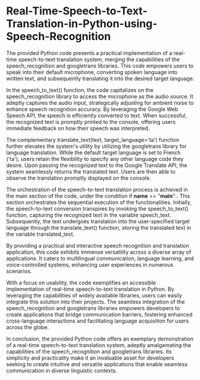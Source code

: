 # Real-Time-Speech-to-Text-Translation-in-Python-using-Speech-Recognition

The provided Python code presents a practical implementation of a real-time speech-to-text translation system, merging the capabilities of the speech_recognition and googletrans libraries. This code empowers users to speak into their default microphone, converting spoken language into written text, and subsequently translating it into the desired target language.

In the speech_to_text() function, the code capitalizes on the speech_recognition library to access the microphone as the audio source. It adeptly captures the audio input, strategically adjusting for ambient noise to enhance speech recognition accuracy. By leveraging the Google Web Speech API, the speech is efficiently converted to text. When successful, the recognized text is promptly printed to the console, offering users immediate feedback on how their speech was interpreted.

The complementary translate_text(text, target_language='ta') function further elevates the system's utility by utilizing the googletrans library for language translation. While the default target language is set to French ('ta'), users retain the flexibility to specify any other language code they desire. Upon passing the recognized text to the Google Translate API, the system seamlessly returns the translated text. Users are then able to observe the translation promptly displayed on the console.

The orchestration of the speech-to-text translation process is achieved in the main section of the code, under the condition if __name__ == "__main__":. This section orchestrates the sequential execution of the functionalities. Initially, the speech-to-text conversion transpires by invoking the speech_to_text() function, capturing the recognized text in the variable speech_text. Subsequently, the text undergoes translation into the user-specified target language through the translate_text() function, storing the translated text in the variable translated_text.

By providing a practical and interactive speech recognition and translation application, this code exhibits immense versatility across a diverse array of applications. It caters to multilingual communication, language learning, and voice-controlled systems, enhancing user experiences in numerous scenarios.

With a focus on usability, the code exemplifies an accessible implementation of real-time speech-to-text translation in Python. By leveraging the capabilities of widely available libraries, users can easily integrate this solution into their projects. The seamless integration of the speech_recognition and googletrans libraries empowers developers to create applications that bridge communication barriers, fostering enhanced cross-language interactions and facilitating language acquisition for users across the globe.

In conclusion, the provided Python code offers an exemplary demonstration of a real-time speech-to-text translation system, adeptly amalgamating the capabilities of the speech_recognition and googletrans libraries. Its simplicity and practicality make it an invaluable asset for developers seeking to create intuitive and versatile applications that enable seamless communication in diverse linguistic contexts.
